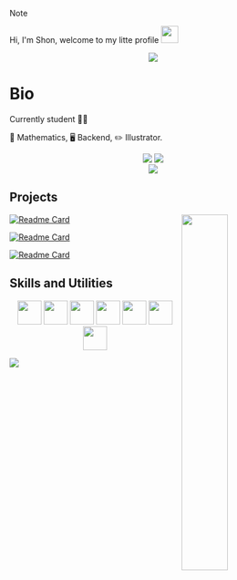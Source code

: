 > [!NOTE]
> Hi, I'm Shon, welcome to my litte profile <img src="https://i.postimg.cc/25FhN45r/2x.webp" height='30px'/>

<div align="center">
<img src="https://media3.giphy.com/media/CRJqX2pz2RA8E/giphy.gif?cid=ecf05e47um83n0sgkk3tsf8uturj9ewwt275rjfx7q3my0cw&ep=v1_gifs_search&rid=giphy.gif&ct=g">
</div>

# Bio

Currently student 😶‍🌫️

🧮 Mathematics,  🖥️ Backend, ✏️ Illustrator.  

<div align="center">
  <div>
    <img src="https://github-readme-streak-stats.herokuapp.com/?user=shonsagoro&theme=nightowl&hide_border=false&layout=compact">
    <img src="https://github-readme-stats.vercel.app/api?username=shonsagoro&theme=nightowl&rank_icon=github">
  </div>
  
  <img src="https://github-readme-stats.vercel.app/api/top-langs/?username=shonsagoro&theme=nightowl&hide_border=false&include_all_commits=false&count_private=false&layout=compact" height="%50">
</div>


## Projects


<img src="https://i.postimg.cc/Dy1psdcg/aaaaaaaaaa.png" align="right" width="40%">

[![Readme Card](https://github-readme-stats.vercel.app/api/pin/?username=shonsagoro&repo=GoTris&theme=nightowl)](https://github.com/ShonSagoro/Artist-Page)

[![Readme Card](https://github-readme-stats.vercel.app/api/pin/?username=shonsagoro&repo=API_RMS&theme=nightowl)](https://github.com/ShonSagoro/API_RMS)
  
[![Readme Card](https://github-readme-stats.vercel.app/api/pin/?username=shonsagoro&repo=FreqPy&theme=nightowl)](https://github.com/ShonSagoro/Chat-TCP)


## Skills and Utilities 

<div align="center">
  <img src='https://i.postimg.cc/52zrYmKK/c.png' height='42px'/>
  <img src='https://i.postimg.cc/FKgnGH4j/java.png' height='42px'/>
  <img src='https://i.postimg.cc/43TSzhrf/javascript.png' height='42px'/>
  <img src='https://i.postimg.cc/76HtRrHj/mysql.png' height='42px'/>
  <img src='https://i.postimg.cc/J0gTtyNW/react.png' height='42px'/>
  <img src='https://i.postimg.cc/85ZXQXsc/springboot.png' height='42px'/>
  <img src='https://i.postimg.cc/k4LsDpSj/docker-logo-1024x876.png' height='42px'/>
</div>

![](https://komarev.com/ghpvc/?username=shonsagoro-github-username&color=yellow)